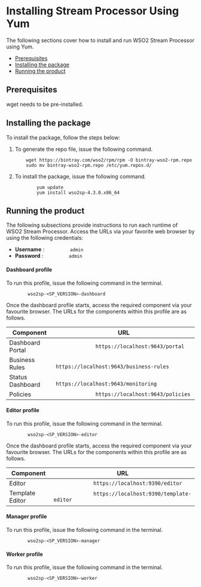 # Installing Stream Processor Using Yum

The following sections cover how to install and run WSO2 Stream
Processor using Yum.

-   [Prerequisites](#InstallingStreamProcessorUsingYum-Prerequisites)
-   [Installing the
    package](#InstallingStreamProcessorUsingYum-Installingthepackage)
-   [Running the
    product](#InstallingStreamProcessorUsingYum-Runningtheproduct)

## Prerequisites

wget needs to be pre-installed.

## Installing the package

To install the package, follow the steps below:

1.  To generate the repo file, issue the following command.

    ``` text
        wget https://bintray.com/wso2/rpm/rpm -O bintray-wso2-rpm.repo
        sudo mv bintray-wso2-rpm.repo /etc/yum.repos.d/
    ```

2.  To install the package, issue the following command.

    ``` text
            yum update
            yum install wso2sp-4.3.0.x86_64
    ```

## Running the product

The following subsections provide instructions to run each runtime of 
WSO2 Stream Processor. Access the URLs via your favorite web browser by
using the following credentials:

-   **Username** : `          admin         `
-   **Password** : `          admin         `

#### Dashboard profile

To run this profile, issue the following command in the terminal.

`         wso2sp-<SP_VERSION>-dashboard        `

Once the dashboard profile starts, access the required component via
your favourite browser. The URLs for the components within this profile
are as follows.

| Component        | URL                                                                |
|------------------|--------------------------------------------------------------------|
| Dashboard Portal | `              https://localhost:9643/portal             `         |
| Business Rules   | `              https://localhost:9643/business-rules             ` |
| Status Dashboard | `              https://localhost:9643/monitoring             `     |
| Policies         | `              https://localhost:9643/policies             `       |

####  Editor profile

To run this profile, issue the following command in the terminal.

`         wso2sp-<SP_VERSION>-editor        `

Once the dashboard profile starts, access the required component via
your favourite browser. The URLs for the components within this profile
are as follows.

| Component       | URL                                                                 |
|-----------------|---------------------------------------------------------------------|
| Editor          | `              https://localhost:9390/editor             `          |
| Template Editor | `              https://localhost:9390/template-editor             ` |

  

#### Manager profile

To run this profile, issue the following command in the terminal.

`         wso2sp-<SP_VERSION>-manager        `  

#### Worker profile

To run this profile, issue the following command in the terminal.

`         wso2sp-<SP_VERSION>-worker        `  
